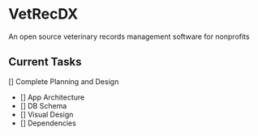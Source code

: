 # VetRecDX
An open source veterinary records management software for nonprofits

## Current Tasks
[] Complete Planning and Design
 - [] App Architecture
 - [] DB Schema
 - [] Visual Design
 - [] Dependencies
 
